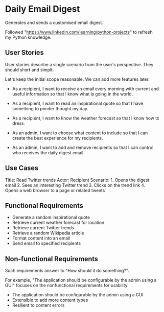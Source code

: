 # Daily Email Digest

Generates and sends a customised email digest.

Followed "https://www.linkedin.com/learning/python-projects" to refresh my Python knowledge.

## User Stories

User stories describe a single scenario from the user's perspective. They should short and simplt.

Let's keep the initial scope reasonable. We can add more features later.

- As a recipient, I want to receive an email every morning with current and useful information 
so that I know what is going in the world.
- As a recipient, I want to read an inspirational quote so that I have something to ponder thought my day.
- As a recipient, I want to know the weather forecast so that I know how to dress.

- As an admin, I want to choose what content to include so that I can create the best experience for my recipients.
- As an admin, I want to add and remove recipients so that I can control who receives the daily digest email.

## Use Cases

Title: Read Twitter trends 
Actor: Recipient
Scenario: 
    1. Opens the digest email
    2. Sees an interesting Twitter trend
    3. Clicks on the trend link
    4. Opens a web browser to a page or related tweets

## Functional Requirements

- Generate a random inspirational quote
- Retrieve current weather forecast for location
- Retrieve current Twitter trends
- Retrieve a random Wikipedia article
- Format content into an email
- Send email to specified recipients


## Non-functional Requirements

Such requirements answer to "How should it do something?".

For example, "The application should be configurable by the admin using a GUI" focuses on the nonfunctional requirements 
for usability.

- The application should be configurable by the admin using a GUI
- Extensible to add more content types
- Resilient to content errors

